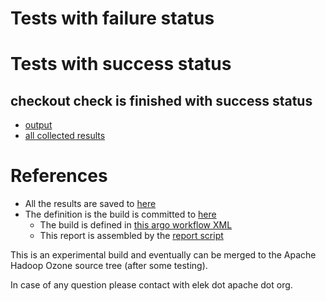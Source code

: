 # Tests with failure status


# Tests with success status

## checkout check is finished with success status

   * [output](https://raw.githubusercontent.com/elek/ozone-ci/master/pr/pr-hdds-2110-v6dch/checkout/output.log)
   * [all collected results](https://github.com/elek/ozone-ci/tree/master/pr/pr-hdds-2110-v6dch/checkout)




# References

 * All the results are saved to [here](https://github.com/elek/ozone-ci/tree/master/pr/pr-hdds-2110-v6dch/)
 * The definition is the build is committed to [here](https://github.com/elek/argo-ozone)
    * The build is defined in [this argo workflow XML](https://github.com/elek/argo-ozone/blob/master/ozone-build.yaml)
    * This report is assembled by the [report script](https://github.com/elek/argo-ozone/blob/master/scripts/report.sh)

This is an experimental build and eventually can be merged to the Apache Hadoop Ozone source tree (after some testing).

In case of any question please contact with elek dot apache dot org.
